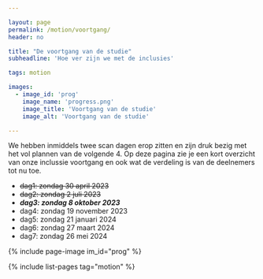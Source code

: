 ```yaml
---

layout: page
permalink: /motion/voortgang/
header: no

title: "De voortgang van de studie"
subheadline: 'Hoe ver zijn we met de inclusies'

tags: motion

images:
  - image_id: 'prog'
    image_name: 'progress.png'
    image_title: 'Voortgang van de studie'
    image_alt: 'Voortgang van de studie' 

---
```


We hebben inmiddels twee scan dagen erop zitten en zijn druk bezig met het vol plannen van de volgende 4. Op deze pagina zie je een kort overzicht van onze inclussie voortgang en ook wat de verdeling is van de deelnemers tot nu toe.

- ~~dag1: zondag 30 april 2023~~
- ~~dag2: zondag 2 juli 2023~~
- ***dag3: zondag 8 oktober 2023***
- dag4: zondag 19 november 2023
- dag5: zondag 21 januari 2024
- dag6: zondag 27 maart 2024
- dag7: zondag 26 mei 2024

{% include page-image im_id="prog" %}

{% include list-pages tag="motion" %}
